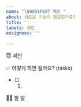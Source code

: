 ```yaml
---
name: "\U0001F607 제안 "
about: 새로운 기능이 필요한가요?
title: ''
labels: 제안
assignees: ''

---
```


😇 제안 


✅ 어떻게 하면 될까요? (tasks)
- [ ] 1.  


🙋🏻 할 말

